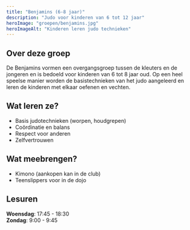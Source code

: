 ```yaml
---
title: "Benjamins (6-8 jaar)"
description: "Judo voor kinderen van 6 tot 12 jaar"
heroImage: "groepen/benjamins.jpg"
heroImageAlt: "Kinderen leren judo technieken"
---
```


## Over deze groep

De Benjamins vormen een overgangsgroep tussen de kleuters en de jongeren en is bedoeld voor kinderen van 6 tot 8 jaar oud. Op een heel speelse manier worden de basistechnieken van het judo aangeleerd en leren de kinderen met elkaar oefenen en vechten.

## Wat leren ze?

- Basis judotechnieken (worpen, houdgrepen)
- Coördinatie en balans
- Respect voor anderen
- Zelfvertrouwen

## Wat meebrengen?

- Kimono (aankopen kan in de club)
- Teenslippers voor in de dojo

## Lesuren

**Woensdag**: 17:45 - 18:30  
**Zondag**: 9:00 - 9:45
